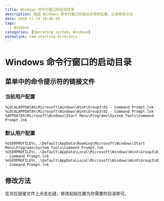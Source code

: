 ```yaml
---
title: Windows 命令行窗口的启动目录
description: 描述 Windows 命令行窗口的启动目录的位置，以及修改方法
date: 2018-11-24 18:46:49
tags:
  - Windows
categories: [Operating system, Windows]
permalink: cmd-starting-directory
---
```


# Windows 命令行窗口的启动目录

## 菜单中的命令提示符的链接文件

### 当前用户配置

```
%LOCALAPPDATA%\Microsoft\Windows\WinX\Group3\01 - Command Prompt.lnk
%LOCALAPPDATA%\Microsoft\Windows\WinX\Group3\02 - Command Prompt.lnk
%APPDATA%\Microsoft\Windows\Start Menu\Programs\System Tools\Command Prompt.lnk
```

### 默认用户配置

```
%USERPROFILE%\..\Default\AppData\Roaming\Microsoft\Windows\Start Menu\Programs\System Tools\Command Prompt.lnk
%USERPROFILE%\..\Default\AppData\Local\Microsoft\Windows\WinX\Group3\01 - Command Prompt.lnk
%USERPROFILE%\..\Default\AppData\Local\Microsoft\Windows\WinX\Group3\02 - Command Prompt.lnk
```

## 修改方法

在对应链接文件上点击右键，修改起始位置为你需要的目录即可。
